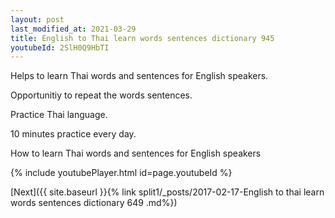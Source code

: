 ```yaml
---
layout: post
last_modified_at: 2021-03-29
title: English to Thai learn words sentences dictionary 945 
youtubeId: 2SlH0Q9HbTI
---
```

 
 
Helps to learn Thai words and sentences for English speakers.

Opportunitiy to repeat the words sentences. 

Practice Thai language. 
 
10 minutes practice every day. 
 
How to learn Thai words and sentences for English speakers 
 
{% include youtubePlayer.html id=page.youtubeId %}
 
 
[Next]({{ site.baseurl }}{% link  split1/_posts/2017-02-17-English to thai learn words sentences dictionary 649 .md%})
 
